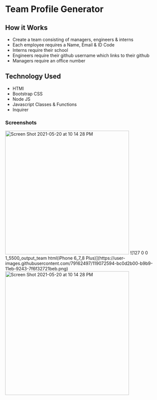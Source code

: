 # Team Profile Generator

## How it Works
- Create a team consisting of managers, engineers & interns
- Each employee requires a Name, Email & ID Code
- Interns require their school
- Engineers require their github username which links to their github
- Managers require an office number

## Technology Used
- HTMl
- Bootstrap CSS
- Node JS
- Javascript Classes & Functions
- Inquirer

### Screenshots
<img width="397" alt="Screen Shot 2021-05-20 at 10 14 28 PM" src="https://user-images.githubusercontent.com/79162497/119072602-c0394880-b9b9-11eb-83b9-96681cc23a46.png">
![127 0 0 1_5500_output_team html(iPhone 6_7_8 Plus)](https://user-images.githubusercontent.com/79162497/119072594-bc0d2b00-b9b9-11eb-9243-7f6f32721beb.png)
<img width="397" alt="Screen Shot 2021-05-20 at 10 14 28 PM" src="https://user-images.githubusercontent.com/79162497/119072594-bc0d2b00-b9b9-11eb-9243-7f6f32721beb.png">

